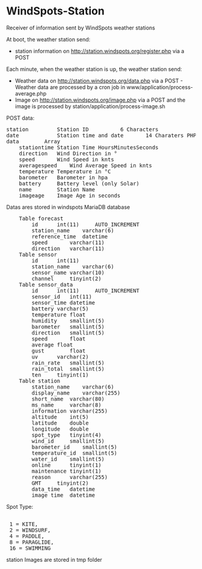 # WindSpots-Station
Receiver of information sent by WindSpots weather stations

At boot, the weather station send:
   - station information on http://station.windspots.org/register.php via a POST

Each minute, when the weather station is up, the weather station send:
   - Weather data on http://station.windspots.org/data.php via a POST - Weather data are processed by a cron job in www/application/process-average.php
   - Image on http://station.windspots.org/image.php via a POST and the image is processed by station/application/process-image.sh

POST data:
<pre>
station			Station ID			6 Characters
date			Station time and date  		14 Charaters PHP "YmdHis"
data		Array
	stationtime	Station Time HoursMinutesSeconds
	direction	Wind Direction in °
	speed		Wind Speed in knts
	averagespeed	Wind Average Speed in knts
	temperature	Temperature in °C
	barometer	Barometer in hpa
	battery		Battery level (only Solar)
	name		Station Name
	imageage	Image Age in seconds
</pre>

Datas ares stored in windspots MariaDB database 
<pre>
	Table forecast
		id		int(11)		AUTO_INCREMENT
		station_name	varchar(6)
		reference_time	datetime
		speed		varchar(11)
		direction	varchar(11)
	Table sensor
 		id		int(11)
	 	station_name	varchar(6)
 		sensor_name	varchar(10)
	 	channel		tinyint(2)
	Table sensor_data 
	 	id		int(11)		AUTO_INCREMENT
 		sensor_id	int(11)
	 	sensor_time	datetime
 		battery	varchar(5)
	 	temperature	float
 		humidity	smallint(5)
	 	barometer	smallint(5)
 		direction	smallint(5)
	 	speed		float
 		average	float
	 	gust		float
 		uv		varchar(2)
	 	rain_rate	smallint(5)
		rain_total	smallint(5)
		ten		tinyint(1)
	Table station
		station_name	varchar(6)
		display_name	varchar(255)
		short_name	varchar(80)
	 	ms_name		varchar(8)
 		information	varchar(255)
		altitude	int(5)
		latitude	double
		longitude	double
		spot_type	tinyint(4)
		wind_id		smallint(5)
		barometer_id	smallint(5)
		temperature_id	smallint(5)
		water_id	smallint(5)
		online		tinyint(1)
		maintenance	tinyint(1)
		reason		varchar(255)
	 	GMT		tinyint(2)
		data_time	datetime
		image_time	datetime
</pre>


Spot Type:
<pre> 
 1 = KITE,
 2 = WINDSURF,
 4 = PADDLE,
 8 = PARAGLIDE,
 16 = SWIMMING
</pre>

station
Images are stored in tmp folder

